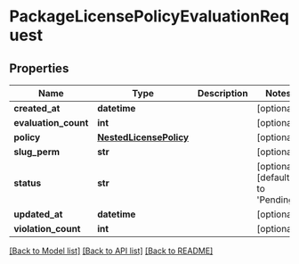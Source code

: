 # PackageLicensePolicyEvaluationRequest

## Properties
Name | Type | Description | Notes
------------ | ------------- | ------------- | -------------
**created_at** | **datetime** |  | [optional] 
**evaluation_count** | **int** |  | [optional] 
**policy** | [**NestedLicensePolicy**](NestedLicensePolicy.md) |  | [optional] 
**slug_perm** | **str** |  | [optional] 
**status** | **str** |  | [optional] [default to 'Pending']
**updated_at** | **datetime** |  | [optional] 
**violation_count** | **int** |  | [optional] 

[[Back to Model list]](../README.md#documentation-for-models) [[Back to API list]](../README.md#documentation-for-api-endpoints) [[Back to README]](../README.md)


